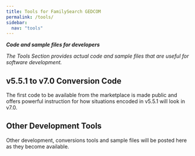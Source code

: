 ```yaml
---
title: Tools for FamilySearch GEDCOM
permalink: /tools/
sidebar:
  nav: "tools"
---
```

***Code and sample files for developers***

*The Tools Section provides actual code and sample files that are useful for software development.*

## v5.5.1 to v7.0 Conversion Code

The first code to be available from the marketplace is made public and offers powerful instruction for how situations encoded in v5.5.1 will look in v7.0.

## Other Development Tools

Other development, conversions tools and sample files will be posted here as they become available.
